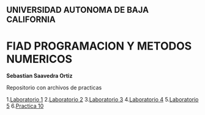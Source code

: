 ## UNIVERSIDAD AUTONOMA DE BAJA CALIFORNIA 
# FIAD PROGRAMACION Y METODOS NUMERICOS 

**Sebastian Saavedra Ortiz**

Repositorio con archivos de practicas 


1.[Laboratorio 1](https://github.com/ssaavedrao/Proyecto-PYMN/tree/main/Laboratorio%201)
2.[Laboratorio 2](https://github.com/ssaavedrao/Proyecto-PYMN/tree/main/Laboratorio%202)
3.[Laboratorio 3](https://github.com/ssaavedrao/Proyecto-PYMN/tree/main/Laboratorio%203)
4.[Laboratorio 4](https://github.com/ssaavedrao/Proyecto-PYMN/tree/main/Laboratorio%204)
5.[Laboratorio 5](https://github.com/ssaavedrao/Proyecto-PYMN/tree/main/L5-Sebastian%20Saavedra)
6.[Practica 10](https://github.com/ssaavedrao/Proyecto-PYMN/blob/main/Practica%2010%20-%20Sebastian%20Saavedra.cpp)
